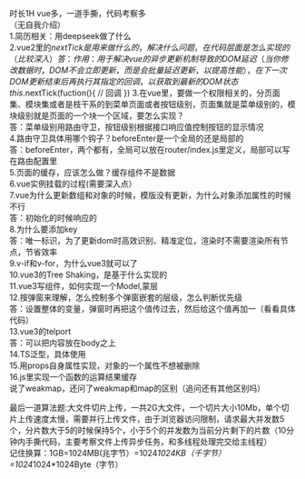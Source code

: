 时长1H  vue多，一道手撕，代码考察多  
（无自我介绍）  
1.简历相关：用deepseek做了什么  
2.vue2里的$nextTick是用来做什么的，解决什么问题，在代码层面是怎么实现的（比较深入）   
答：作用：用于解决vue的异步更新机制导致的DOM延迟（当你修改数据时，DOM 不会立即更新，而是会批量延迟更新，以提高性能） ，在下一次DOM更新结束后再执行其指定的回调，以获取到最新的DOM状态
this.$nextTick(fuction(){
// 回调
})
3.在vue里，要做一个权限相关的，分页面集、模块集或者是枝干系的到菜单页面或者按钮级别，页面集就是菜单级别的，模块级别就是页面的一个块一个区域，要怎么实现？  
答：菜单级别用路由守卫，按钮级别根据接口响应值控制按钮的显示情况  
4.路由守卫具体用哪个钩子？beforeEnter是一个全局的还是局部的  
答：beforeEnter，两个都有，全局可以放在router/index.js里定义，局部可以写在路由配置里  
5.页面的缓存，应该怎么做？缓存组件不是数据  
6.vue实例挂载的过程(需要深入点）  
7.vue为什么更新数组和对象的时候，模版没有更新，为什么对象添加属性的时候不行    
答：初始化的时候响应的  
8.为什么要添加key  
答：唯一标识，为了更新dom时高效识别、精准定位，渲染时不需要渲染所有节点，节省效率  
9.v-if和v-for，为什么vue3就可以了  
10.vue3的Tree Shaking，是基于什么实现的  
11.vue3写组件，如何实现一个Model,蒙层  
12.按弹窗来理解，怎么控制多个弹窗嵌套的层级，怎么判断优先级  
答：设置整体的变量，弹窗时再把这个值传过去，然后给这个值再加一（看看具体代码）  
13.vue3的telport  
答：可以把内容放在body之上  
14.TS泛型，具体使用  
15.用props自身属性实现，对象的一个属性不想被删除  
16.js里实现一个函数的运算结果缓存  
说了weakmap，还问了weakmap和map的区别（追问还有其他区别吗）  

最后一道算法题:大文件切片上传，一共2G大文件，一个切片大小10Mb，单个切片上传速度太慢，需要并行上传文件，由于浏览器访问限制，请求最大并发数5个，分片数大于5的时候保持5个，小于5个的并发数为当前分片剩下的片数（10分钟内手撕代码，主要考察文件上传异步任务，和多线程处理完交给主线程）  
记住换算：1GB=1024MB(兆字节）=1024*1024KB（千字节）=1024*1024*1024Byte（字节）  
